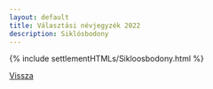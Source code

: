 ```yaml
---
layout: default
title: Választási névjegyzék 2022
description: Siklósbodony
---
```


{% include settlementHTMLs/Sikloosbodony.html %}

[Vissza](./)